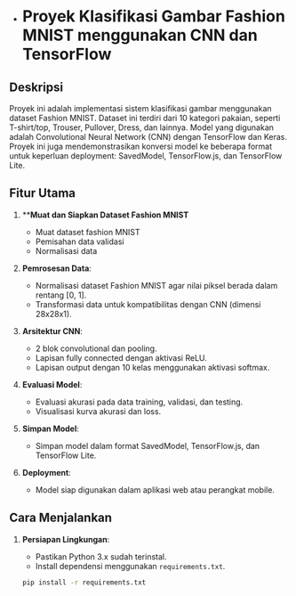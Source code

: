 - # Proyek Klasifikasi Gambar Fashion MNIST menggunakan CNN dan TensorFlow

## Deskripsi
Proyek ini adalah implementasi sistem klasifikasi gambar menggunakan dataset Fashion MNIST. Dataset ini terdiri dari 10 kategori pakaian, seperti T-shirt/top, Trouser, Pullover, Dress, dan lainnya. Model yang digunakan adalah Convolutional Neural Network (CNN) dengan TensorFlow dan Keras. Proyek ini juga mendemonstrasikan konversi model ke beberapa format untuk keperluan deployment: SavedModel, TensorFlow.js, dan TensorFlow Lite.

## Fitur Utama
1. ****Muat dan Siapkan Dataset Fashion MNIST**
   - Muat dataset fashion MNIST
   - Pemisahan data validasi
   - Normalisasi data

1. **Pemrosesan Data**:
   - Normalisasi dataset Fashion MNIST agar nilai piksel berada dalam rentang [0, 1].
   - Transformasi data untuk kompatibilitas dengan CNN (dimensi 28x28x1).

2. **Arsitektur CNN**:
   - 2 blok convolutional dan pooling.
   - Lapisan fully connected dengan aktivasi ReLU.
   - Lapisan output dengan 10 kelas menggunakan aktivasi softmax.

3. **Evaluasi Model**:
   - Evaluasi akurasi pada data training, validasi, dan testing.
   - Visualisasi kurva akurasi dan loss.

4. **Simpan Model**:
   - Simpan model dalam format SavedModel, TensorFlow.js, dan TensorFlow Lite.

5. **Deployment**:
   - Model siap digunakan dalam aplikasi web atau perangkat mobile.

## Cara Menjalankan
1. **Persiapan Lingkungan**:
   - Pastikan Python 3.x sudah terinstal.
   - Install dependensi menggunakan `requirements.txt`.

   ```bash
   pip install -r requirements.txt

